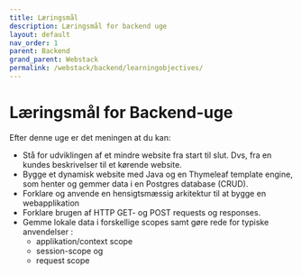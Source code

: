 ```yaml
---
title: Læringsmål
description: Læringsmål for backend uge
layout: default
nav_order: 1
parent: Backend
grand_parent: Webstack
permalink: /webstack/backend/learningobjectives/
---
```



# Læringsmål for Backend-uge

Efter denne uge er det meningen at du kan:

- Stå for udviklingen af et mindre website fra start til slut. Dvs, fra en kundes beskrivelser til et kørende website.
- Bygge et dynamisk website med Java og en Thymeleaf template engine, som henter og gemmer data i en Postgres database (CRUD).
- Forklare og anvende en hensigtsmæssig arkitektur til at bygge en webapplikation
- Forklare brugen af HTTP GET- og POST requests og responses.
- Gemme lokale data i forskellige scopes samt gøre rede for typiske anvendelser :
  - applikation/context scope
  - session-scope og
  - request scope
